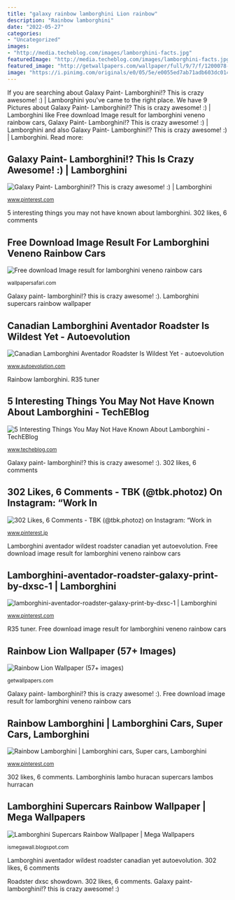 ```yaml
---
title: "galaxy rainbow lamborghini Lion rainbow"
description: "Rainbow lamborghini"
date: "2022-05-27"
categories:
- "Uncategorized"
images:
- "http://media.techeblog.com/images/lamborghini-facts.jpg"
featuredImage: "http://media.techeblog.com/images/lamborghini-facts.jpg"
featured_image: "http://getwallpapers.com/wallpaper/full/9/7/f/1200078-large-rainbow-lion-wallpaper-1920x1080.jpg"
image: "https://i.pinimg.com/originals/e0/05/5e/e0055ed7ab71adb603dc0147fd5917b1.jpg"
---
```


If you are searching about Galaxy Paint- Lamborghini!? This is crazy awesome! :) | Lamborghini you've came to the right place. We have 9 Pictures about Galaxy Paint- Lamborghini!? This is crazy awesome! :) | Lamborghini like Free download Image result for lamborghini veneno rainbow cars, Galaxy Paint- Lamborghini!? This is crazy awesome! :) | Lamborghini and also Galaxy Paint- Lamborghini!? This is crazy awesome! :) | Lamborghini. Read more:

## Galaxy Paint- Lamborghini!? This Is Crazy Awesome! :) | Lamborghini

![Galaxy Paint- Lamborghini!? This is crazy awesome! :) | Lamborghini](https://i.pinimg.com/originals/e0/05/5e/e0055ed7ab71adb603dc0147fd5917b1.jpg "Roadster dxsc showdown")

<small>www.pinterest.com</small>

5 interesting things you may not have known about lamborghini. 302 likes, 6 comments

## Free Download Image Result For Lamborghini Veneno Rainbow Cars

![Free download Image result for lamborghini veneno rainbow cars](https://mcdn.wallpapersafari.com/medium/23/69/rQoCzs.jpg "Lamborghini galaxy aventador cars roadster things interesting lambo dream italy wrap custom paint known job facts sports miami mixed vinyl")

<small>wallpapersafari.com</small>

Galaxy paint- lamborghini!? this is crazy awesome! :). Lamborghini supercars rainbow wallpaper

## Canadian Lamborghini Aventador Roadster Is Wildest Yet - Autoevolution

![Canadian Lamborghini Aventador Roadster Is Wildest Yet - autoevolution](http://s1.cdn.autoevolution.com/images/news/gallery/canadian-lamborghini-aventador-roadster-is-wildest-yet-photo-gallery_4.jpg "Roadster dxsc showdown")

<small>www.autoevolution.com</small>

Rainbow lamborghini. R35 tuner

## 5 Interesting Things You May Not Have Known About Lamborghini - TechEBlog

![5 Interesting Things You May Not Have Known About Lamborghini - TechEBlog](http://media.techeblog.com/images/lamborghini-facts.jpg "Rainbow lion wallpaper (57+ images)")

<small>www.techeblog.com</small>

Galaxy paint- lamborghini!? this is crazy awesome! :). 302 likes, 6 comments

## 302 Likes, 6 Comments - TBK (@tbk.photoz) On Instagram: “Work In

![302 Likes, 6 Comments - TBK (@tbk.photoz) on Instagram: “Work in](https://i.pinimg.com/originals/ba/46/d6/ba46d6445fff1197e475c2df53dafb61.jpg "5 interesting things you may not have known about lamborghini")

<small>www.pinterest.jp</small>

Lamborghini aventador wildest roadster canadian yet autoevolution. Free download image result for lamborghini veneno rainbow cars

## Lamborghini-aventador-roadster-galaxy-print-by-dxsc-1 | Lamborghini

![lamborghini-aventador-roadster-galaxy-print-by-dxsc-1 | Lamborghini](https://i.pinimg.com/736x/4f/b7/70/4fb770149a68051110dd80829197fa3f--galaxy-print-dream-life.jpg "Lamborghini galaxy aventador cars roadster things interesting lambo dream italy wrap custom paint known job facts sports miami mixed vinyl")

<small>www.pinterest.com</small>

R35 tuner. Free download image result for lamborghini veneno rainbow cars

## Rainbow Lion Wallpaper (57+ Images)

![Rainbow Lion Wallpaper (57+ images)](http://getwallpapers.com/wallpaper/full/9/7/f/1200078-large-rainbow-lion-wallpaper-1920x1080.jpg "Rainbow lamborghini")

<small>getwallpapers.com</small>

Galaxy paint- lamborghini!? this is crazy awesome! :). Free download image result for lamborghini veneno rainbow cars

## Rainbow Lamborghini | Lamborghini Cars, Super Cars, Lamborghini

![Rainbow Lamborghini | Lamborghini cars, Super cars, Lamborghini](https://i.pinimg.com/736x/62/a6/67/62a66776ff0e60eaabbe80e03917cfca--lamborghini-hurracan-ferrari.jpg "5 interesting things you may not have known about lamborghini")

<small>www.pinterest.com</small>

302 likes, 6 comments. Lamborghinis lambo huracan supercars lambos hurracan

## Lamborghini Supercars Rainbow Wallpaper | Mega Wallpapers

![Lamborghini Supercars Rainbow Wallpaper | Mega Wallpapers](http://3.bp.blogspot.com/-RH5adY2R5Dw/VaOy4SA4QgI/AAAAAAAANAU/1KzVlpWy90U/w1200-h630-p-k-no-nu/4-lamborghini-supercars-rainbow-car-wallpaper-high-quality.jpg "R35 tuner")

<small>ismegawall.blogspot.com</small>

Lamborghini aventador wildest roadster canadian yet autoevolution. 302 likes, 6 comments

Roadster dxsc showdown. 302 likes, 6 comments. Galaxy paint- lamborghini!? this is crazy awesome! :)
